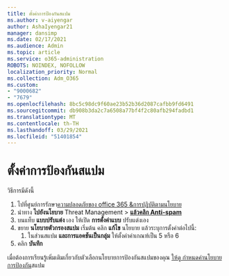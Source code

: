```yaml
---
title: ตั้งค่าการป้องกันสแปม
ms.author: v-aiyengar
author: AshaIyengar21
manager: dansimp
ms.date: 02/17/2021
ms.audience: Admin
ms.topic: article
ms.service: o365-administration
ROBOTS: NOINDEX, NOFOLLOW
localization_priority: Normal
ms.collection: Adm_O365
ms.custom:
- "9000682"
- "7679"
ms.openlocfilehash: 8bc5c98dc9f60ae23b52b36d2087cafbb9fd6491
ms.sourcegitcommit: db908b3da2c7a6508a77bf4f2c80afb294fadbd1
ms.translationtype: MT
ms.contentlocale: th-TH
ms.lasthandoff: 03/29/2021
ms.locfileid: "51401854"
---
```

# <a name="set-up-an-anti-spam-protection"></a>ตั้งค่าการป้องกันสแปม

วิธีการมีดังนี้

1. ไปที่ศูนย์การรักษา[ความปลอดภัยของ office 365 &การปฏิบัติตามนโยบาย](https://go.microsoft.com/fwlink/p/?linkid=2077143)
1. นําทาง **ไปยังนโยบาย** Threat Management  >  **[แล้วคลิก Anti-spam](https://go.microsoft.com/fwlink/p/?linkid=2077143)**
1. บนแท็บ **แบบปรับแต่ง** เอง ให้เปิด **การตั้งค่าแบบ** ปรับแต่งเอง
1. ขยาย **นโยบายตัวกรองสแปม** เริ่มต้น คลิก **แก้ไข** นโยบาย แล้วระบุการตั้งค่าต่อไปนี้:
    1. ในส่วนสแปม **และการแอคชันเป็นกลุ่ม** ให้ตั้งค่าค่าเกณฑ์เป็น 5 หรือ 6
1. คลิก **บันทึก**

เมื่อต้องการเรียนรู้เพิ่มเติมเกี่ยวกับตัวเลือกนโยบายการป้องกันสแปมของคุณ [ให้ดู กําหนดค่านโยบายการป้องกัน](https://go.microsoft.com/fwlink/?linkid=2092051)สแปม
